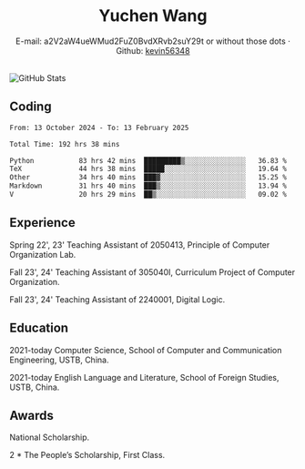  <center>
     <h1>Yuchen Wang</h1>
     <div>
         <span>
             E-mail:
             a2V2aW4ueWMud2FuZ0BvdXRvb2suY29t or without those dots
         </span>
         ·
         <span>
             Github:
             <a href="https://github.com/kevin56348">kevin56348</a>
         </span>
     </div>
 </center>
<br>
<p><img src="https://github-readme-stats.vercel.app/api?username=kevin56348&amp;show_icons=true" alt="GitHub Stats"></p>

## Coding

<!-- ![Top Langs](https://github-readme-stats.vercel.app/api/top-langs/?username=kevin56348) -->

<!--START_SECTION:waka-->

```txt
From: 13 October 2024 - To: 13 February 2025

Total Time: 192 hrs 38 mins

Python           83 hrs 42 mins  █████████▒░░░░░░░░░░░░░░░   36.83 %
TeX              44 hrs 38 mins  █████░░░░░░░░░░░░░░░░░░░░   19.64 %
Other            34 hrs 40 mins  ███▓░░░░░░░░░░░░░░░░░░░░░   15.25 %
Markdown         31 hrs 40 mins  ███▒░░░░░░░░░░░░░░░░░░░░░   13.94 %
V                20 hrs 29 mins  ██▒░░░░░░░░░░░░░░░░░░░░░░   09.02 %
```

<!--END_SECTION:waka-->

## Experience 

Spring 22', 23' Teaching Assistant of 2050413, Principle of Computer Organization Lab.

Fall 23', 24' Teaching Assistant of 305040I, Curriculum Project of Computer Organization.

Fall 23', 24' Teaching Assistant of 2240001, Digital Logic.

## Education

2021-today Computer Science, School of Computer and Communication Engineering, USTB, China.

2021-today English Language and Literature, School of Foreign Studies, USTB, China.

## Awards

National Scholarship.

2 * The People’s Scholarship, First Class.
